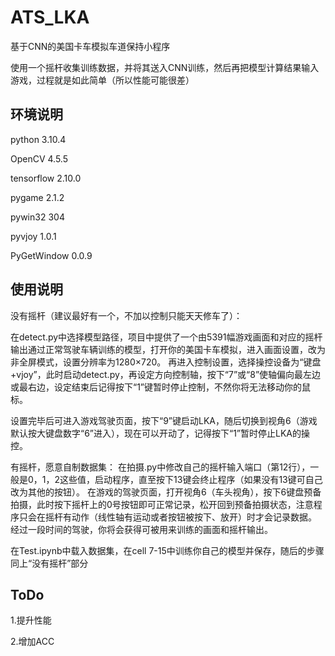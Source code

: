 # ATS_LKA
基于CNN的美国卡车模拟车道保持小程序

使用一个摇杆收集训练数据，并将其送入CNN训练，然后再把模型计算结果输入游戏，过程就是如此简单（所以性能可能很差）

## 环境说明
python 3.10.4

OpenCV 4.5.5

tensorflow 2.10.0

pygame 2.1.2

pywin32 304

pyvjoy 1.0.1

PyGetWindow 0.0.9


## 使用说明
没有摇杆（建议最好有一个，不加以控制只能天天修车了）：

在detect.py中选择模型路径，项目中提供了一个由5391幅游戏画面和对应的摇杆输出通过正常驾驶车辆训练的模型，打开你的美国卡车模拟，进入画面设置，改为非全屏模式，设置分辨率为1280$\times$720。
再进入控制设置，选择操控设备为“键盘+vjoy”，此时启动detect.py，再设定方向控制轴，按下“7”或“8”使轴偏向最左边或最右边，设定结束后记得按下“1”键暂时停止控制，不然你将无法移动你的鼠标。

设置完毕后可进入游戏驾驶页面，按下“9”键启动LKA，随后切换到视角6（游戏默认按大键盘数字“6”进入），现在可以开动了，记得按下“1”暂时停止LKA的操控。

有摇杆，愿意自制数据集：
在拍摄.py中修改自己的摇杆输入端口（第12行），一般是0，1，2这些值，启动程序，直至按下13键会终止程序（如果没有13键可自己改为其他的按钮）。
在游戏的驾驶页面，打开视角6（车头视角），按下6键盘预备拍摄，此时按下摇杆上的0号按钮即可正常记录，松开回到预备拍摄状态，注意程序只会在摇杆有动作（线性轴有运动或者按钮被按下、放开）时才会记录数据。
经过一段时间的驾驶，你将会获得可被用来训练的画面和摇杆输出。

在Test.ipynb中载入数据集，在cell 7-15中训练你自己的模型并保存，随后的步骤同上“没有摇杆”部分

## ToDo
1.提升性能

2.增加ACC

